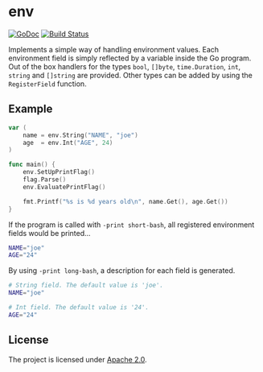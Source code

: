 
# env

[![GoDoc](https://godoc.org/github.com/simia-tech/env?status.svg)](https://godoc.org/github.com/simia-tech/env) [![Build Status](https://travis-ci.org/simia-tech/env.svg?branch=master)](https://travis-ci.org/simia-tech/env)

Implements a simple way of handling environment values. Each environment field is simply reflected by a
variable inside the Go program. Out of the box handlers for the types `bool`, `[]byte`, `time.Duration`,
`int`, `string` and `[]string` are provided. Other types can be added by using the `RegisterField` function.

## Example

```go
var (
	name = env.String("NAME", "joe")
	age  = env.Int("AGE", 24)
)

func main() {
	env.SetUpPrintFlag()
	flag.Parse()
	env.EvaluatePrintFlag()

	fmt.Printf("%s is %d years old\n", name.Get(), age.Get())
}
```

If the program is called with `-print short-bash`, all registered environment fields would be printed...

```bash
NAME="joe"
AGE="24"
```

By using `-print long-bash`, a description for each field is generated.

```bash
# String field. The default value is 'joe'.
NAME="joe"

# Int field. The default value is '24'.
AGE="24"
```

## License

The project is licensed under [Apache 2.0](http://www.apache.org/licenses/LICENSE-2.0).
